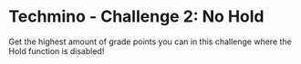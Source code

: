# Techmino - Challenge 2: No Hold

Get the highest amount of grade points you can in this challenge where the Hold function is disabled!
